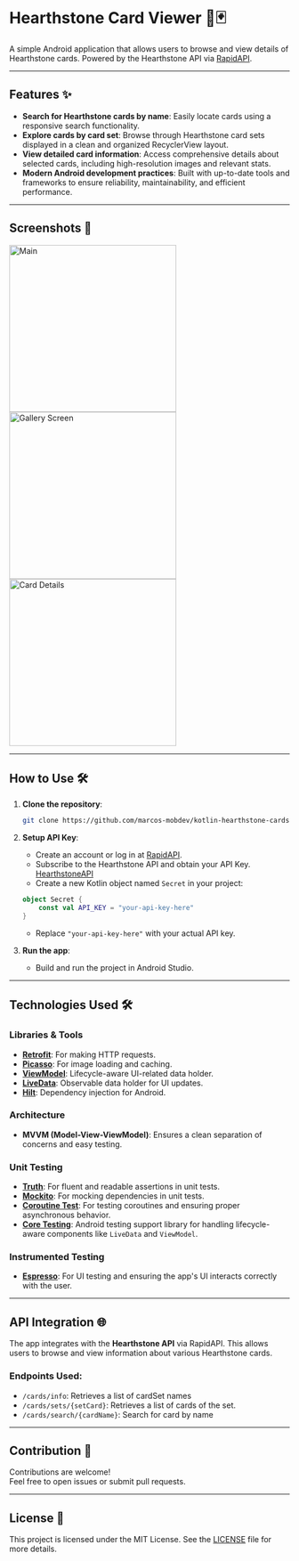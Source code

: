 # Hearthstone Card Viewer 📜🃏

A simple Android application that allows users to browse and view details of Hearthstone cards. Powered by the Hearthstone API via [RapidAPI](https://rapidapi.com/).

---

## Features ✨
- **Search for Hearthstone cards by name**: Easily locate cards using a responsive search functionality.
- **Explore cards by card set**: Browse through Hearthstone card sets displayed in a clean and organized RecyclerView layout.
- **View detailed card information**: Access comprehensive details about selected cards, including high-resolution images and relevant stats.
- **Modern Android development practices**: Built with up-to-date tools and frameworks to ensure reliability, maintainability, and efficient performance.
---

## Screenshots 📸
<div>
  <img src="main.png" alt="Main" width="300" style="display:inline-block;">
  <img src="gallery.png" alt="Gallery Screen" width="300" style="display:inline-block; margin-right: 10px;">
  <img src="details.png" alt="Card Details" width="300" style="display:inline-block;">
</div>

---

## How to Use 🛠️

1. **Clone the repository**:
    ```bash
    git clone https://github.com/marcos-mobdev/kotlin-hearthstone-cards
    ```

2. **Setup API Key**:
    - Create an account or log in at [RapidAPI](https://rapidapi.com/auth/sign-up).
    - Subscribe to the Hearthstone API and obtain your API Key. [HearthstoneAPI](https://rapidapi.com/omgvamp/api/hearthstone)
    - Create a new Kotlin object named `Secret` in your project:

    ```kotlin
    object Secret {
        const val API_KEY = "your-api-key-here"
    }
    ```

    - Replace `"your-api-key-here"` with your actual API key.

3. **Run the app**:
    - Build and run the project in Android Studio.

---

## Technologies Used 🛠️

### Libraries & Tools
- **[Retrofit](https://square.github.io/retrofit/)**: For making HTTP requests.
- **[Picasso](https://square.github.io/picasso/)**: For image loading and caching.
- **[ViewModel](https://developer.android.com/topic/libraries/architecture/viewmodel)**: Lifecycle-aware UI-related data holder.
- **[LiveData](https://developer.android.com/topic/libraries/architecture/livedata)**: Observable data holder for UI updates.
- **[Hilt](https://dagger.dev/hilt/)**: Dependency injection for Android.

### Architecture
- **MVVM (Model-View-ViewModel)**: Ensures a clean separation of concerns and easy testing.

### Unit Testing 
- **[Truth](https://google.github.io/truth/)**: For fluent and readable assertions in unit tests.
- **[Mockito](https://site.mockito.org/)**: For mocking dependencies in unit tests.
- **[Coroutine Test](https://github.com/Kotlin/kotlinx.coroutines/tree/master/kotlinx-coroutines-test)**: For testing coroutines and ensuring proper asynchronous behavior.
- **[Core Testing](https://developer.android.com/training/testing)**: Android testing support library for handling lifecycle-aware components like `LiveData` and `ViewModel`.

### Instrumented Testing
- **[Espresso](https://developer.android.com/training/testing/espresso)**: For UI testing and ensuring the app's UI interacts correctly with the user.

---
## API Integration 🌐

The app integrates with the **Hearthstone API** via RapidAPI. This allows users to browse and view information about various Hearthstone cards.

### Endpoints Used:
- `/cards/info`: Retrieves a list of cardSet names
- `/cards/sets/{setCard}`: Retrieves a list of cards of the set.
- `/cards/search/{cardName}`: Search for card by name

---

## Contribution 🤝

Contributions are welcome!  
Feel free to open issues or submit pull requests.

---

## License 📄

This project is licensed under the MIT License. See the [LICENSE](LICENSE) file for more details.
